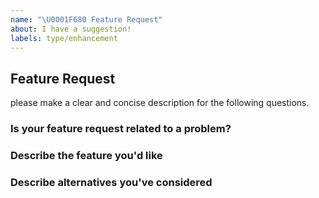 ```yaml
---
name: "\U0001F680 Feature Request"
about: I have a suggestion!
labels: type/enhancement
---
```


## Feature Request

please make a clear and concise description for the following questions.

### Is your feature request related to a problem?
<!-- what the problem is -->

### Describe the feature you'd like
<!-- what you want to happen. -->

### Describe alternatives you've considered
